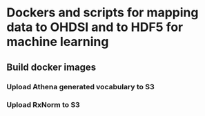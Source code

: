 # Dockers and scripts for mapping data to OHDSI and to HDF5 for machine learning

## Build docker images

### Upload Athena generated vocabulary to S3

### Upload RxNorm to S3